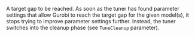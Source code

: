A target gap to be reached. As soon as the tuner has found parameter settings that allow Gurobi to reach the target gap
for the given model(s), it stops trying to improve parameter settings further. Instead, the tuner switches into the
cleanup phase (see `TuneCleanup` parameter).